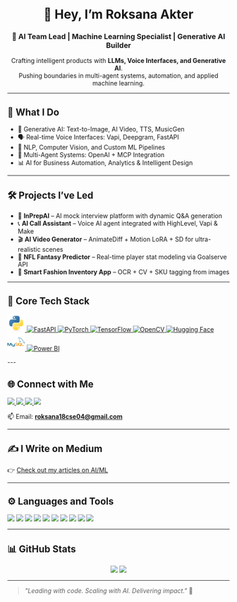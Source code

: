 <h1 align="center">👋 Hey, I’m Roksana Akter</h1>
<h3 align="center">🚀 AI Team Lead | Machine Learning Specialist | Generative AI Builder</h3>

<p align="center">
Crafting intelligent products with <b>LLMs, Voice Interfaces, and Generative AI</b>.<br/>
Pushing boundaries in multi-agent systems, automation, and applied machine learning.
</p>

---

## 💼 What I Do

- 🤖 Generative AI: Text-to-Image, AI Video, TTS, MusicGen
- 🗣️ Real-time Voice Interfaces: Vapi, Deepgram, FastAPI
- 🧠 NLP, Computer Vision, and Custom ML Pipelines
- 🤝 Multi-Agent Systems: OpenAI + MCP Integration
- 📊 AI for Business Automation, Analytics & Intelligent Design

---

## 🛠️ Projects I’ve Led

- 🎤 **InPrepAI** – AI mock interview platform with dynamic Q&A generation  
- 📞 **AI Call Assistant** – Voice AI agent integrated with HighLevel, Vapi & Make  
- 🎬 **AI Video Generator** – AnimateDiff + Motion LoRA + SD for ultra-realistic scenes  
- 🏈 **NFL Fantasy Predictor** – Real-time player stat modeling via Goalserve API  
- 👗 **Smart Fashion Inventory App** – OCR + CV + SKU tagging from images

---

## 🧠 Core Tech Stack

<p align="left">
  <a href="https://www.python.org/" target="_blank" rel="noreferrer">
    <img src="https://raw.githubusercontent.com/devicons/devicon/master/icons/python/python-original.svg" alt="Python" width="40" height="40"/>
  </a>
  <a href="https://fastapi.tiangolo.com/" target="_blank" rel="noreferrer">
    <img src="https://cdn.jsdelivr.net/gh/devicons/devicon/icons/fastapi/fastapi-original.svg" alt="FastAPI" width="40" height="40"/>
  </a>
  <a href="https://pytorch.org/" target="_blank" rel="noreferrer">
    <img src="https://www.vectorlogo.zone/logos/pytorch/pytorch-icon.svg" alt="PyTorch" width="40" height="40"/>
  </a>
  <a href="https://www.tensorflow.org/" target="_blank" rel="noreferrer">
    <img src="https://www.vectorlogo.zone/logos/tensorflow/tensorflow-icon.svg" alt="TensorFlow" width="40" height="40"/>
  </a>
  <a href="https://opencv.org/" target="_blank" rel="noreferrer">
    <img src="https://upload.wikimedia.org/wikipedia/commons/3/32/OpenCV_Logo_with_text_svg_version.svg" alt="OpenCV" width="40" height="40"/>
  </a>
  <a href="https://huggingface.co/" target="_blank" rel="noreferrer">
    <img src="https://huggingface.co/front/assets/huggingface_logo.svg" alt="Hugging Face" width="40" height="40"/>
  </a>
  <a href="https://www.mysql.com/" target="_blank" rel="noreferrer">
    <img src="https://raw.githubusercontent.com/devicons/devicon/master/icons/mysql/mysql-original-wordmark.svg" alt="MySQL" width="40" height="40"/>
  </a>
<a href="https://powerbi.microsoft.com/" target="_blank" rel="noreferrer">
  <img src="https://upload.wikimedia.org/wikipedia/commons/c/cf/New_Power_BI_Logo.svg" alt="Power BI" width="40" height="40"/>
</a>
</p>
---

## 🌐 Connect with Me

<a href="https://www.linkedin.com/in/roksana00mymensingh/" target="blank">
  <img src="https://img.shields.io/badge/-LinkedIn-blue?style=for-the-badge&logo=linkedin" />
</a>
<a href="https://stackoverflow.com/users/25434592/roksana-akter" target="blank">
  <img src="https://img.shields.io/badge/-StackOverflow-FE7A16?style=for-the-badge&logo=stackoverflow&logoColor=white" />
</a>
<a href="https://kaggle.com/roksanaakter09" target="blank">
  <img src="https://img.shields.io/badge/-Kaggle-20BEFF?style=for-the-badge&logo=kaggle&logoColor=white" />
</a>
<a href="https://medium.com/@Roksana25" target="blank">
  <img src="https://img.shields.io/badge/-Medium-black?style=for-the-badge&logo=medium" />
</a>

📫 Email: **roksana18cse04@gmail.com**

---

## ✍️ I Write on Medium
👉 [Check out my articles on AI/ML](https://medium.com/@Roksana25)

---

## ⚙️ Languages and Tools

<p align="left">
  <img src="https://img.shields.io/badge/Python-3670A0?style=flat&logo=python&logoColor=ffdd54" />
  <img src="https://img.shields.io/badge/FastAPI-005571?style=flat&logo=fastapi" />
  <img src="https://img.shields.io/badge/TensorFlow-FF6F00?style=flat&logo=tensorflow&logoColor=white" />
  <img src="https://img.shields.io/badge/PyTorch-EE4C2C?style=flat&logo=pytorch&logoColor=white" />
  <img src="https://img.shields.io/badge/OpenCV-5C3EE8?style=flat&logo=opencv&logoColor=white" />
  <img src="https://img.shields.io/badge/SQL-003B57?style=flat&logo=mysql&logoColor=white" />
  <img src="https://img.shields.io/badge/Power BI-F2C811?style=flat&logo=powerbi&logoColor=black" />
  <img src="https://img.shields.io/badge/HuggingFace-FF6F00?style=flat&logo=huggingface&logoColor=white" />
  <img src="https://img.shields.io/badge/Git-F05032?style=flat&logo=git&logoColor=white" />
  <img src="https://img.shields.io/badge/Linux-FCC624?style=flat&logo=linux&logoColor=black" />
</p>

---

## 📊 GitHub Stats

<p align="center">
  <img src="https://github-readme-stats.vercel.app/api?username=Roksana18cse04&show_icons=true&theme=tokyonight" width="48%" />
  <img src="https://github-readme-stats.vercel.app/api/top-langs/?username=Roksana18cse04&layout=compact&theme=tokyonight" width="48%" />
</p>

---

> _"Leading with code. Scaling with AI. Delivering impact."_ 🚀
